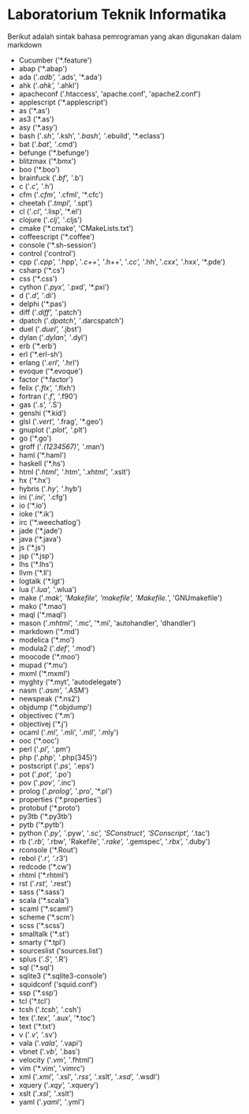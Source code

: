 # Laboratorium Teknik Informatika

Berikut adalah sintak bahasa pemrograman yang akan digunakan dalam markdown

- Cucumber ('*.feature')
- abap ('*.abap')
- ada ('*.adb', '*.ads', '*.ada')
- ahk ('*.ahk', '*.ahkl')
- apacheconf ('.htaccess', 'apache.conf', 'apache2.conf')
- applescript ('*.applescript')
- as ('*.as')
- as3 ('*.as')
- asy ('*.asy')
- bash ('*.sh', '*.ksh', '*.bash', '*.ebuild', '*.eclass')
- bat ('*.bat', '*.cmd')
- befunge ('*.befunge')
- blitzmax ('*.bmx')
- boo ('*.boo')
- brainfuck ('*.bf', '*.b')
- c ('*.c', '*.h')
- cfm ('*.cfm', '*.cfml', '*.cfc')
- cheetah ('*.tmpl', '*.spt')
- cl ('*.cl', '*.lisp', '*.el')
- clojure ('*.clj', '*.cljs')
- cmake ('*.cmake', 'CMakeLists.txt')
- coffeescript ('*.coffee')
- console ('*.sh-session')
- control ('control')
- cpp ('*.cpp', '*.hpp', '*.c++', '*.h++', '*.cc', '*.hh', '*.cxx', '*.hxx', '*.pde')
- csharp ('*.cs')
- css ('*.css')
- cython ('*.pyx', '*.pxd', '*.pxi')
- d ('*.d', '*.di')
- delphi ('*.pas')
- diff ('*.diff', '*.patch')
- dpatch ('*.dpatch', '*.darcspatch')
- duel ('*.duel', '*.jbst')
- dylan ('*.dylan', '*.dyl')
- erb ('*.erb')
- erl ('*.erl-sh')
- erlang ('*.erl', '*.hrl')
- evoque ('*.evoque')
- factor ('*.factor')
- felix ('*.flx', '*.flxh')
- fortran ('*.f', '*.f90')
- gas ('*.s', '*.S')
- genshi ('*.kid')
- glsl ('*.vert', '*.frag', '*.geo')
- gnuplot ('*.plot', '*.plt')
- go ('*.go')
- groff ('*.(1234567)', '*.man')
- haml ('*.haml')
- haskell ('*.hs')
- html ('*.html', '*.htm', '*.xhtml', '*.xslt')
- hx ('*.hx')
- hybris ('*.hy', '*.hyb')
- ini ('*.ini', '*.cfg')
- io ('*.io')
- ioke ('*.ik')
- irc ('*.weechatlog')
- jade ('*.jade')
- java ('*.java')
- js ('*.js')
- jsp ('*.jsp')
- lhs ('*.lhs')
- llvm ('*.ll')
- logtalk ('*.lgt')
- lua ('*.lua', '*.wlua')
- make ('*.mak', 'Makefile', 'makefile', 'Makefile.*', 'GNUmakefile')
- mako ('*.mao')
- maql ('*.maql')
- mason ('*.mhtml', '*.mc', '*.mi', 'autohandler', 'dhandler')
- markdown ('*.md')
- modelica ('*.mo')
- modula2 ('*.def', '*.mod')
- moocode ('*.moo')
- mupad ('*.mu')
- mxml ('*.mxml')
- myghty ('*.myt', 'autodelegate')
- nasm ('*.asm', '*.ASM')
- newspeak ('*.ns2')
- objdump ('*.objdump')
- objectivec ('*.m')
- objectivej ('*.j')
- ocaml ('*.ml', '*.mli', '*.mll', '*.mly')
- ooc ('*.ooc')
- perl ('*.pl', '*.pm')
- php ('*.php', '*.php(345)')
- postscript ('*.ps', '*.eps')
- pot ('*.pot', '*.po')
- pov ('*.pov', '*.inc')
- prolog ('*.prolog', '*.pro', '*.pl')
- properties ('*.properties')
- protobuf ('*.proto')
- py3tb ('*.py3tb')
- pytb ('*.pytb')
- python ('*.py', '*.pyw', '*.sc', 'SConstruct', 'SConscript', '*.tac')
- rb ('*.rb', '*.rbw', 'Rakefile', '*.rake', '*.gemspec', '*.rbx', '*.duby')
- rconsole ('*.Rout')
- rebol ('*.r', '*.r3')
- redcode ('*.cw')
- rhtml ('*.rhtml')
- rst ('*.rst', '*.rest')
- sass ('*.sass')
- scala ('*.scala')
- scaml ('*.scaml')
- scheme ('*.scm')
- scss ('*.scss')
- smalltalk ('*.st')
- smarty ('*.tpl')
- sourceslist ('sources.list')
- splus ('*.S', '*.R')
- sql ('*.sql')
- sqlite3 ('*.sqlite3-console')
- squidconf ('squid.conf')
- ssp ('*.ssp')
- tcl ('*.tcl')
- tcsh ('*.tcsh', '*.csh')
- tex ('*.tex', '*.aux', '*.toc')
- text ('*.txt')
- v ('*.v', '*.sv')
- vala ('*.vala', '*.vapi')
- vbnet ('*.vb', '*.bas')
- velocity ('*.vm', '*.fhtml')
- vim ('*.vim', '.vimrc')
- xml ('*.xml', '*.xsl', '*.rss', '*.xslt', '*.xsd', '*.wsdl')
- xquery ('*.xqy', '*.xquery')
- xslt ('*.xsl', '*.xslt')
- yaml ('*.yaml', '*.yml')
